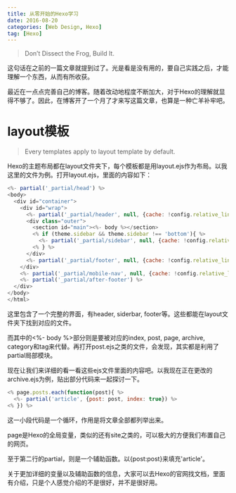 ```yaml
---
title: 从零开始的Hexo学习
date: 2016-08-20
categories: [Web Design, Hexo]
tag: [Hexo]
---
```


>Don’t Dissect the Frog, Build It.

这句话在之前的一篇文章就提到过了。光是看是没有用的，要自己实践之后，才能理解一个东西，从而有所收获。  

最近在一点点完善自己的博客。随着改动地程度不断加大，对于Hexo的理解就显得不够了。因此，在博客开了一个月了才来写这篇文章，也算是一种亡羊补牢吧。

# **layout模板**

>Every templates apply to layout template by default.

Hexo的主题布局都在layout文件夹下，每个模板都是用layout.ejs作为布局。以我这里的文件为例。打开layout.ejs，里面的内容如下：
```JavaScript
<%- partial('_partial/head') %>
<body>
  <div id="container">
    <div id="wrap">
      <%- partial('_partial/header', null, {cache: !config.relative_link}) %>
      <div class="outer">
        <section id="main"><%- body %></section>
        <% if (theme.sidebar && theme.sidebar !== 'bottom'){ %>
          <%- partial('_partial/sidebar', null, {cache: !config.relative_link}) %>
        <% } %>
      </div>
      <%- partial('_partial/footer', null, {cache: !config.relative_link}) %>
    </div>
    <%- partial('_partial/mobile-nav', null, {cache: !config.relative_link}) %>
    <%- partial('_partial/after-footer') %>
  </div>
</body>
</html>
```

这里包含了一个完整的界面，有header, siderbar, footer等。这些都能在layout文件夹下找到对应的文件。  

而其中的<%- body %>部分则是要被对应的index, post, page, archive, category和tag来代替。再打开post.ejs之类的文件，会发现，其实都是利用了partial局部模块。  

现在让我们来详细的看一看这些ejs文件里面的内容吧。以我现在正在更改的archive.ejs为例，贴出部分代码来一起探讨一下。
```JavaScript
<% page.posts.each(function(post){ %>
  <%- partial('article', {post: post, index: true}) %>
<% }) %>
```
这一小段代码是一个循环，作用是将文章全部都列举出来。  

page是Hexo的全局变量，类似的还有site之类的，可以极大的方便我们布置自己的网页。  

至于第二行的partial，则是一个辅助函数。以{post:post}来填充'article'。  

关于更加详细的变量以及辅助函数的信息，大家可以去Hexo的官网找文档，里面有介绍，只是个人感觉介绍的不是很好，并不是很好用。
